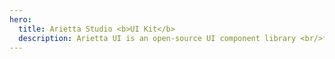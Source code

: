 ```yaml
---
hero:
  title: Arietta Studio <b>UI Kit</b>
  description: Arietta UI is an open-source UI component library <br/>for building AIGC web apps
---
```


<code src="./index.tsx" inline></code>
